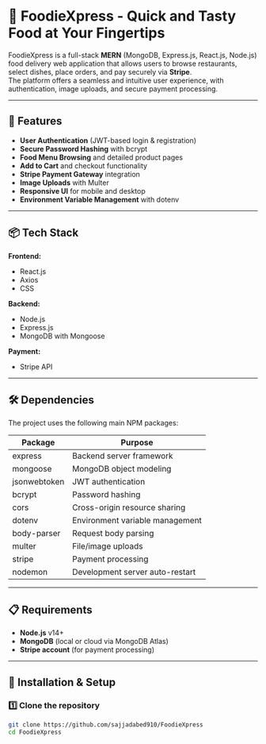 # 🍔 FoodieXpress - Quick and Tasty Food at Your Fingertips

FoodieXpress is a full-stack **MERN** (MongoDB, Express.js, React.js, Node.js) food delivery web application that allows users to browse restaurants, select dishes, place orders, and pay securely via **Stripe**.  
The platform offers a seamless and intuitive user experience, with authentication, image uploads, and secure payment processing.

---

## 🚀 Features

- **User Authentication** (JWT-based login & registration)
- **Secure Password Hashing** with bcrypt
- **Food Menu Browsing** and detailed product pages
- **Add to Cart** and checkout functionality
- **Stripe Payment Gateway** integration
- **Image Uploads** with Multer
- **Responsive UI** for mobile and desktop
- **Environment Variable Management** with dotenv

---

## 📦 Tech Stack

**Frontend:**
- React.js  
- Axios  
- CSS

**Backend:**
- Node.js  
- Express.js  
- MongoDB with Mongoose

**Payment:**
- Stripe API

---

## 🛠 Dependencies

The project uses the following main NPM packages:

| Package | Purpose |
|---------|---------|
| express | Backend server framework |
| mongoose | MongoDB object modeling |
| jsonwebtoken | JWT authentication |
| bcrypt | Password hashing |
| cors | Cross-origin resource sharing |
| dotenv | Environment variable management |
| body-parser | Request body parsing |
| multer | File/image uploads |
| stripe | Payment processing |
| nodemon | Development server auto-restart |

---

## 📋 Requirements

- **Node.js** v14+  
- **MongoDB** (local or cloud via MongoDB Atlas)  
- **Stripe account** (for payment processing)  

---

## 🔧 Installation & Setup

### 1️⃣ Clone the repository
```bash
git clone https://github.com/sajjadabed910/FoodieXpress
cd FoodieXpress


